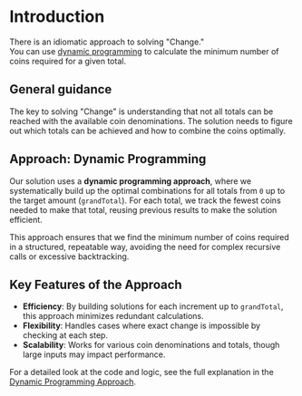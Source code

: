 # Introduction  

There is an idiomatic approach to solving "Change."  
You can use [dynamic programming][dynamic-programming] to calculate the minimum number of coins required for a given total.

## General guidance

The key to solving "Change" is understanding that not all totals can be reached with the available coin denominations.
The solution needs to figure out which totals can be achieved and how to combine the coins optimally.

## Approach: Dynamic Programming

Our solution uses a **dynamic programming approach**, where we systematically build up the optimal combinations for all totals from `0` up to the target amount (`grandTotal`).
For each total, we track the fewest coins needed to make that total, reusing previous results to make the solution efficient.

This approach ensures that we find the minimum number of coins required in a structured, repeatable way, avoiding the need for complex recursive calls or excessive backtracking.

## Key Features of the Approach

- **Efficiency**: By building solutions for each increment up to `grandTotal`, this approach minimizes redundant calculations.
- **Flexibility**: Handles cases where exact change is impossible by checking at each step.
- **Scalability**: Works for various coin denominations and totals, though large inputs may impact performance.

For a detailed look at the code and logic, see the full explanation in the [Dynamic Programming Approach][approach-dynamic-programming].

[approach-dynamic-programming]: https://exercism.org/tracks/java/exercises/change/approaches/dynamic-programming
[dynamic-programming]: https://en.wikipedia.org/wiki/Dynamic_programming